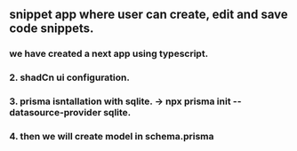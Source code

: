 ## snippet app where user can create, edit and save code snippets.

### we have created a next app using typescript.
### 2. shadCn ui configuration.

### 3. prisma isntallation with sqlite. -> npx prisma init --datasource-provider sqlite.

### 4. then we will create model in schema.prisma
